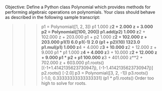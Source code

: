 Objective: Define a Python class Polynomial which provides methods for performing algebraic operations on polynomials. Your class should behave as described in the following sample transcript:
>>> p1 = Polynomial([1, 2, 3])
>>> p1
1.000 z**2 + 2.000 z + 3.000
>>> p2 = Polynomial([100, 200])
>>> p1.add(p2)
1.000 z**2 + 102.000 z + 203.000
>>> p1 + p2
1.000 z**2 + 102.000 z + 203.000
>>> p1(1)
6.0
>>> p1(-1)
2.0
>>> (p1 + p2)(10)
1323.0
>>> p1.mul(p1)
1.000 z**4 + 4.000 z**3 + 10.000 z**2 + 12.000 z + 9.000
>>> p1 * p1
1.000 z**4 + 4.000 z**3 + 10.000 z**2 + 12.000 z + 9.000
>>> p1 * p2 + p1
100.000 z**3 + 401.000 z**2 + 702.000 z + 603.000
>>> p1.roots()
[(-1+1.4142135623730947j), (-1-1.4142135623730947j)]
>>> p2.roots()
[-2.0]
>>> p3 = Polynomial([3, 2, -1])
>>> p3.roots()
[-1.0, 0.33333333333333331]
>>> (p1 * p1).roots()
Order too high to solve for roots.